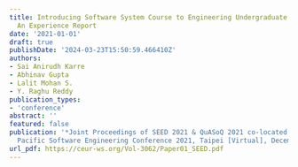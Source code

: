 ```yaml
---
title: Introducing Software System Course to Engineering Undergraduate Students -
  An Experience Report
date: '2021-01-01'
draft: true
publishDate: '2024-03-23T15:50:59.466410Z'
authors:
- Sai Anirudh Karre
- Abhinav Gupta
- Lalit Mohan S.
- Y. Raghu Reddy
publication_types:
- 'conference'
abstract: ''
featured: false
publication: '*Joint Proceedings of SEED 2021 & QuASoQ 2021 co-located with 28th Asia
  Pacific Software Engineering Conference 2021, Taipei [Virtual], December 6, 2021*'
url_pdf: https://ceur-ws.org/Vol-3062/Paper01_SEED.pdf
---
```


